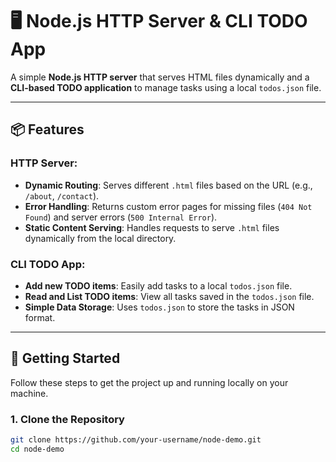 # 🖥️ Node.js HTTP Server & CLI TODO App

A simple **Node.js HTTP server** that serves HTML files dynamically and a **CLI-based TODO application** to manage tasks using a local `todos.json` file.

---

## 📦 Features

### **HTTP Server:**
- **Dynamic Routing**: Serves different `.html` files based on the URL (e.g., `/about`, `/contact`).
- **Error Handling**: Returns custom error pages for missing files (`404 Not Found`) and server errors (`500 Internal Error`).
- **Static Content Serving**: Handles requests to serve `.html` files dynamically from the local directory.

### **CLI TODO App:**
- **Add new TODO items**: Easily add tasks to a local `todos.json` file.
- **Read and List TODO items**: View all tasks saved in the `todos.json` file.
- **Simple Data Storage**: Uses `todos.json` to store the tasks in JSON format.

---

## 🚀 Getting Started

Follow these steps to get the project up and running locally on your machine.

### 1. Clone the Repository

```bash
git clone https://github.com/your-username/node-demo.git
cd node-demo
